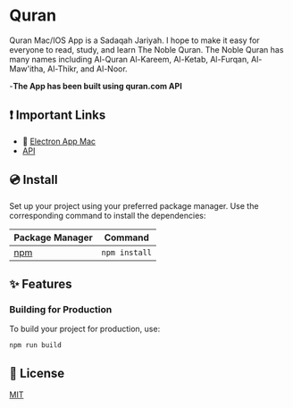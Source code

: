 # Quran

Quran Mac/IOS App is a Sadaqah Jariyah. I hope to make it easy for everyone to read, study, and learn The Noble Quran. The Noble Quran has many names including Al-Quran Al-Kareem, Al-Ketab, Al-Furqan, Al-Maw'itha, Al-Thikr, and Al-Noor.

-**The App has been built using quran.com API**

## ❗️ Important Links

- 📄 [Electron App Mac](https://github.com/ahmedatwa/Quran-electron--vue3)
- [API](https://api-docs.quran.com/docs/category/quran.com-api)


## 💿 Install

Set up your project using your preferred package manager. Use the corresponding command to install the dependencies:

| Package Manager                                                | Command        |
|---------------------------------------------------------------|----------------|
| [npm](https://docs.npmjs.com/cli/v7/commands/npm-install)     | `npm install`  |


## ✨ Features


### Building for Production

To build your project for production, use:

```bash
npm run build
```

## 📑 License
[MIT](http://opensource.org/licenses/MIT)

